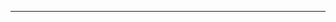 

---
<!-- The text above the `---` will become the commit message when your
PR is merged. Please leave a blank newline before the `---`, otherwise
GitHub will format the text above it as a title.

Any other comments you want to keep out of the PR commit should go
below the `---`, and placed outside this HTML comment, or else they
will be invisible to reviewers.

If this PR depends on other PRs, please list them below this comment,
using the following format:
- [ ] depends on: #abc [optional extra text]
- [ ] depends on: #xyz [optional extra text]
-->
